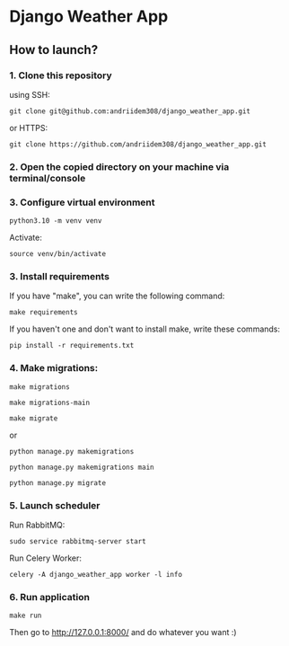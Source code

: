 # Django Weather App


## How to launch?

### 1. Clone this repository
using SSH:

``` git clone git@github.com:andriidem308/django_weather_app.git ```

or HTTPS:

``` git clone https://github.com/andriidem308/django_weather_app.git ```


### 2. Open the copied directory on your machine via terminal/console

### 3. Configure virtual environment

```python3.10 -m venv venv```

Activate:

```source venv/bin/activate```

### 3. Install requirements
If you have "make", you can write the following command:

```make requirements```

If you haven't one and don't want to install make, write these commands:

```pip install -r requirements.txt```

### 4. Make migrations:

```make migrations```

```make migrations-main```

```make migrate```

or

```python manage.py makemigrations```

```python manage.py makemigrations main```

```python manage.py migrate```


### 5. Launch scheduler
Run RabbitMQ:

```sudo service rabbitmq-server start```

Run Celery Worker:

```celery -A django_weather_app worker -l info```

### 6. Run application

```make run```

Then go to http://127.0.0.1:8000/ and do whatever you want :)
